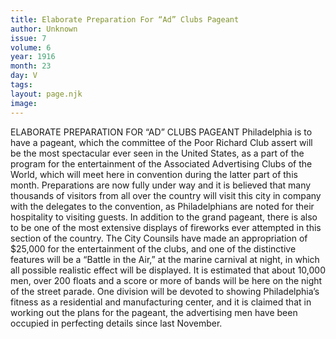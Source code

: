 ```yaml
---
title: Elaborate Preparation For “Ad” Clubs Pageant
author: Unknown
issue: 7
volume: 6
year: 1916
month: 23
day: V
tags:
layout: page.njk
image:
---
```

ELABORATE PREPARATION FOR “AD” CLUBS PAGEANT       Philadelphia is to have a pageant, which the committee of the Poor Richard Club assert will be the most spectacular ever seen in the United States, as a part of the program for the entertainment of the Associated Advertising Clubs of the World, which will meet here in convention during the latter part of this month. Preparations are now fully under way and it is believed that many thousands of visitors from all over the country will visit this city in company with the delegates to the convention, as Philadelphians are noted for their hospitality to visiting guests.       In addition to the grand pageant, there is also to be one of the most extensive displays of fireworks ever attempted in this section of the country. The City Counsils have made an appropriation of $25,000 for the entertainment of the clubs, and one of the distinctive features will be a “Battle in the Air,” at the marine carnival at night, in which all possible realistic effect will be displayed.       It is estimated that about 10,000 men, over 200 floats and a score or more of bands will be here on the night of the street parade. One division will be devoted to showing Philadelphia’s fitness as a residential and manufacturing center, and it is claimed that in working out the plans for the pageant, the advertising men have been occupied in perfecting details since last November.    




